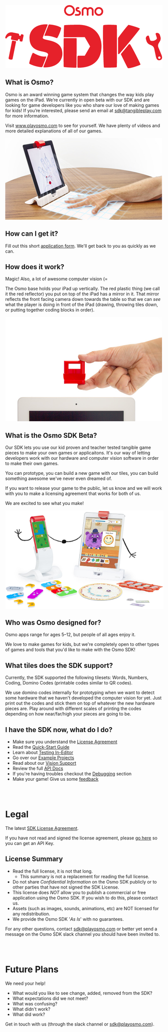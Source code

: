 ![osmo_logo](Images/Intro/logo.png)

## What is Osmo?

Osmo is an award winning game system that changes the way kids play games on the iPad.  We’re currently in open beta with our SDK and are looking for game developers like you who share our love of making games for kids! If you’re interested, please send an email at sdk@tangibleplay.com for more information.

Visit www.playosmo.com to see for yourself. We have plenty of videos and more detailed explanations of all of our games.

![osmo_scan_hand](Images/Intro/scanhand.jpg)

## How can I get it?

Fill out this short [application form](https://docs.google.com/forms/d/1131Box1LDAskOu2tg5C0zak4G8Wp_WhpONpw73VH1aU/viewform?ts=5a0b256f). We'll get back to you as quickly as we can.

## How does it work?

Magic! Also, a lot of awesome computer vision (=

The Osmo base holds your iPad up vertically. The red plastic thing (we call it the red reflector) you put on top of the iPad has a mirror in it. That mirror reflects the front facing camera down towards the table so that we can *see* what the player is doing in front of the iPad (drawing, throwing tiles down, or putting together coding blocks in order).

![osmo_reflector](Images/Intro/reflector.jpg)

## What is the Osmo SDK Beta?

Our SDK lets you use our kid proven and teacher tested tangible game pieces to make your own games or applicaitons. It's our way of letting developers work with our hardware and computer vision software in order to make their own games.

You can prototype, you can build a new game with our tiles, you can build something awesome we've never even dreamed of. 

If you want to release your game to the public, let us know and we will work with you to make a licensing agreement that works for both of us.

We are excited to see what you make!

![osmo_bases](Images/Intro/bases.png)

## Who was Osmo designed for?

Osmo apps range for ages 5–12, but people of all ages enjoy it.

We love to make games for kids, but we're completely open to other types of games and tools that you'd like to make with the Osmo SDK!

## What tiles does the SDK support?

Currently, the SDK supported the following tilesets: Words, Numbers, Coding, Domino Codes (printable codes similar to QR codes).

We use domino codes internally for prototyping when we want to detect some hardware that we haven't developed the computer vision for yet. Just print out the codes and stick them on top of whatever the new hardware pieces are. Play around with different scales of printing the codes depending on how near/far/high your pieces are going to be.

## I have the SDK now, what do I do?

+ Make sure you understand the [License Agreement](#Legal)
+ Read the [Quick-Start Guide](./README-QuickStart.md)
+ Learn about [Testing In-Editor](./README-TestingInEditor.md)
+ Go over our [Example Projects](./README-Examples.md)
+ Read about our [Vision Support](./README-VisionSupport.md)
+ Review the full [API Docs](./README-API.md)
+ If you're having troubles checkout the [Debugging](./README-TestingInEditor.md#Debugging) section
+ Make your game! Give us some [feedback](#Future-Plans)


<br><br>

# Legal
The latest [SDK License Agreement](https://docs.google.com/document/d/1YK82HsDxKN9U_w3t507ON6N_rN6XuUH8af9n4wB2z5A).

If you have not read and signed the license agreement, please [go here](https://docs.google.com/forms/d/1131Box1LDAskOu2tg5C0zak4G8Wp_WhpONpw73VH1aU/viewform?ts=5a0b256f) so you can get an API Key.

## License Summary

+ Read the full license, it is not that long.
	- This summary is not a replacement for reading the full license.
+ Do not share *Confidential Information* on the Osmo SDK publicly or to other parties that have not signed the SDK License.
+ This license does *NOT* allow you to publish a commercial or free application using the Osmo SDK. If you wish to do this, please contact us.
+ Assets (such as images, sounds, animations, etc) are NOT licensed for any redistribution.
+ We provide the Osmo SDK '*As Is*' with no guarantees.

For any other questions, contact sdk@playosmo.com or better yet send a message on the Osmo SDK slack channel you should have been invited to.

<br><br>

# Future Plans
We need your help! 

+ What would you like to see change, added, removed from the SDK?
+ What expectations did we not meet?
+ What was confusing?
+ What didn't work?
+ What did work?

Get in touch with us (through the slack channel or sdk@playosmo.com).